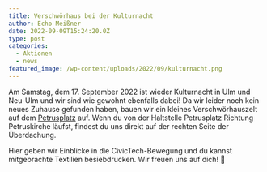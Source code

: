 ```yaml
---
title: Verschwörhaus bei der Kulturnacht
author: Echo Meißner
date: 2022-09-09T15:24:20.0Z
type: post
categories:
  - Aktionen
  - news
featured_image: /wp-content/uploads/2022/09/kulturnacht.png
---
```


Am Samstag, dem 17. September 2022 ist wieder Kulturnacht in Ulm und Neu-Ulm und wir sind wie gewohnt ebenfalls dabei!
Da wir leider noch kein neues Zuhause gefunden haben, bauen wir ein kleines Verschwörhauszelt auf dem [Petrusplatz](http://www.openstreetmap.org/?mlat=48.39434&mlon=9.99861&zoom=19) auf.
Wenn du von der Haltstelle Petrusplatz Richtung Petruskirche läufst, findest du uns direkt auf der rechten Seite der Überdachung.

Hier geben wir Einblicke in die CivicTech-Bewegung und du kannst mitgebrachte Textilien besiebdrucken.
Wir freuen uns auf dich! 🙂
